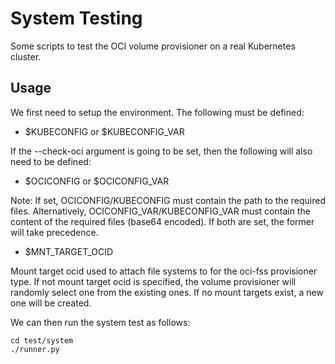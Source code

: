 # System Testing

Some scripts to test the OCI volume provisioner on a real Kubernetes cluster.

## Usage

We first need to setup the environment. The following must be defined:

* $KUBECONFIG or $KUBECONFIG_VAR

If the --check-oci argument is going to be set, then the following will also
need to be defined:

* $OCICONFIG or $OCICONFIG_VAR

Note: If set, OCICONFIG/KUBECONFIG must contain the path to the required
files. Alternatively, OCICONFIG_VAR/KUBECONFIG_VAR must contain the content
of the required files (base64 encoded). If both are set, the former will
take precedence.

* $MNT_TARGET_OCID

Mount target ocid used to attach file systems to for the oci-fss provisioner type.
If not mount target ocid is specified, the volume provisioner will randomly select one
from the existing ones. If no mount targets exist, a new one will be created.

We can then run the system test as follows:

```
cd test/system
./runner.py
```

